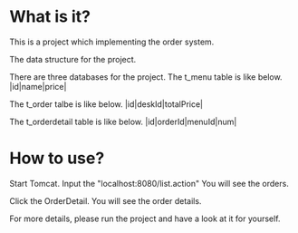 # What is it?

This is a project which implementing the order system.

The data structure for the project.

There are three databases for the project.
The t_menu table is like below.
|id|name|price|

The t_order talbe is like below.
|id|deskId|totalPrice|

The t_orderdetail table is like below.
|id|orderId|menuId|num|

# How to use?
Start Tomcat.
Input the "localhost:8080/list.action"
You will see the orders.

Click the OrderDetail.
You will see the order details.

For more details, please run the project and have a look at it for yourself.


